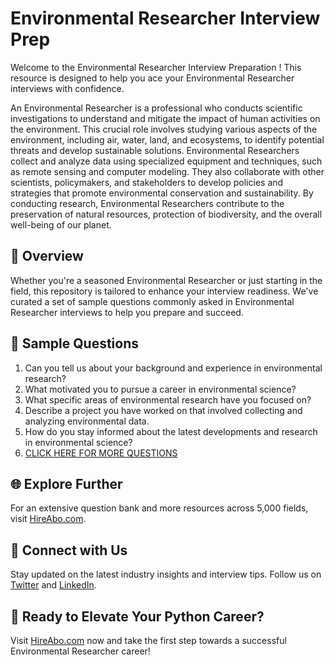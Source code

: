 # Environmental Researcher Interview Prep

Welcome to the Environmental Researcher Interview Preparation ! This resource is designed to help you ace your Environmental Researcher interviews with confidence.

An Environmental Researcher is a professional who conducts scientific investigations to understand and mitigate the impact of human activities on the environment. This crucial role involves studying various aspects of the environment, including air, water, land, and ecosystems, to identify potential threats and develop sustainable solutions. Environmental Researchers collect and analyze data using specialized equipment and techniques, such as remote sensing and computer modeling. They also collaborate with other scientists, policymakers, and stakeholders to develop policies and strategies that promote environmental conservation and sustainability. By conducting research, Environmental Researchers contribute to the preservation of natural resources, protection of biodiversity, and the overall well-being of our planet.

## 🚀 Overview

Whether you're a seasoned Environmental Researcher or just starting in the field, this repository is tailored to enhance your interview readiness. We've curated a set of sample questions commonly asked in Environmental Researcher interviews to help you prepare and succeed.

## 📝 Sample Questions

1. Can you tell us about your background and experience in environmental research?
2. What motivated you to pursue a career in environmental science?
3. What specific areas of environmental research have you focused on?
4. Describe a project you have worked on that involved collecting and analyzing environmental data.
5. How do you stay informed about the latest developments and research in environmental science?
6. [CLICK HERE FOR MORE QUESTIONS](https://hireabo.com/job/5_3_8/Environmental%20Researcher)

## 🌐 Explore Further

For an extensive question bank and more resources across 5,000 fields, visit [HireAbo.com](https://www.hireabo.com).

## 📱 Connect with Us

Stay updated on the latest industry insights and interview tips. Follow us on [Twitter](https://twitter.com/hireabo) and [LinkedIn](https://www.linkedin.com/in/hire-abo-3609972a8/).

## 🚀 Ready to Elevate Your Python Career?

Visit [HireAbo.com](https://www.hireabo.com) now and take the first step towards a successful Environmental Researcher career!